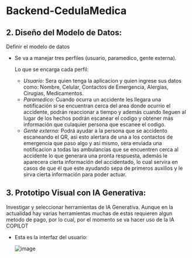 # Backend-CedulaMedica

## 2. Diseño del Modelo de Datos:

Definir el modelo de datos
- Se va a manejar tres perfiles (usuario, paramedico, gente externa).

  Lo que se encarga cada perfil:
  - *Usuario:* Sera quien tenga la aplicacion y quien ingrese sus datos como: Nombre, Celular, Contactos de Emergencia, Alergias, Cirugias, Medicamentos.
  - *Paramedico:* Cuando ocurra un accidente les llegara una notificación si se encuentran cerca del area donde ocurrio el accidente, podrán reaccionar a tiempo y además cuando lleguen al lugar de los hechos        podrán escanear el codigo y obtener más información que culaquier persona que escanee el codigo.
  - *Gente externa:* Podrá ayudar a la persona que se accidento escaneando el QR, asi esto alertara de una a los contactos de emergencia que paso algo y asi mismo, sera enviada una  notificacion a todas las         ambulancias que se encuentren cerca al accidente lo que generara una pronta respuesta, además le aparecera cierta información del accidentado, lo cual servira en casos de que él que este ayudando sepa de       primeros auxilios y le sirva cierta información para poder actuar.

## 3. Prototipo Visual con IA Generativa:

Investigar y seleccionar herramientas de IA Generativa.
  Aunque en la actualidad hay varias herramientas muchas de estas requieren algun metodo de pago, por lo cual, por el momento se va hacer uso de la IA COPILOT
  
  - Esta es la interfaz del usuario:

    ![image](https://github.com/JordyBautista10/Backend-CedulaMedica/assets/123812926/be461af2-f965-4208-b32c-71c380807dcb)
